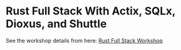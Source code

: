 # Rust Full Stack With Actix, SQLx, Dioxus, and Shuttle

See the workshop details from here:
[Rust Full Stack Workshop](https://bcnrust.github.io/devbcn-workshop/index.html#building-a-movie-collection-manager---full-stack-workshop-with-rust-actix-sqlx-dioxus-and-shuttle)